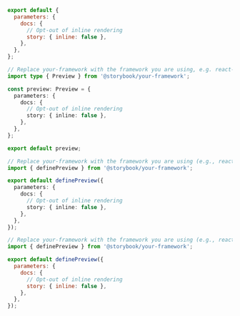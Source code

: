 ```js filename=".storybook/preview.js" renderer="common" language="js" tabTitle="CSF 3"
export default {
  parameters: {
    docs: {
      // Opt-out of inline rendering
      story: { inline: false },
    },
  },
};
```

```ts filename=".storybook/preview.ts" renderer="common" language="ts" tabTitle="CSF 3"
// Replace your-framework with the framework you are using, e.g. react-vite, nextjs, vue3-vite, etc.
import type { Preview } from '@storybook/your-framework';

const preview: Preview = {
  parameters: {
    docs: {
      // Opt-out of inline rendering
      story: { inline: false },
    },
  },
};

export default preview;
```

```ts filename=".storybook/preview.ts" renderer="react" language="ts" tabTitle="CSF Next 🧪"
// Replace your-framework with the framework you are using (e.g., react-vite, nextjs, nextjs-vite)
import { definePreview } from '@storybook/your-framework';

export default definePreview({
  parameters: {
    docs: {
      // Opt-out of inline rendering
      story: { inline: false },
    },
  },
});
```

<!-- JS snippets still needed while providing both CSF 3 & Next -->

```js filename=".storybook/preview.js" renderer="react" language="js" tabTitle="CSF Next 🧪"
// Replace your-framework with the framework you are using (e.g., react-vite, nextjs, nextjs-vite)
import { definePreview } from '@storybook/your-framework';

export default definePreview({
  parameters: {
    docs: {
      // Opt-out of inline rendering
      story: { inline: false },
    },
  },
});
```
